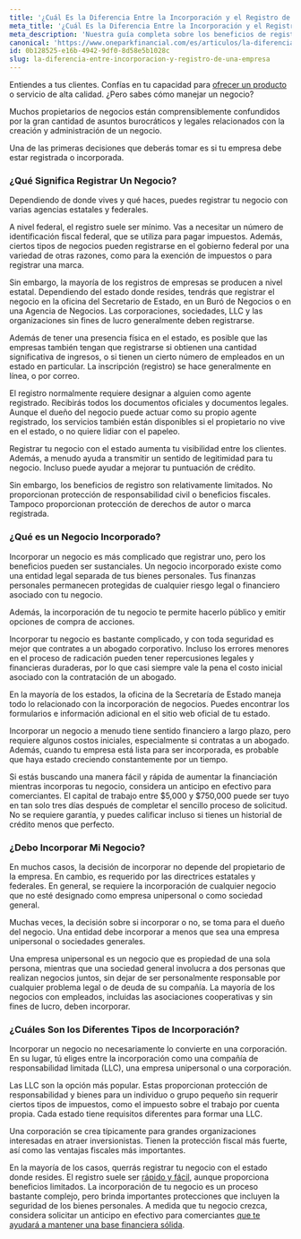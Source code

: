 ```yaml
---
title: '¿Cuál Es la Diferencia Entre la Incorporación y el Registro de una Empresa?'
meta_title: '¿Cuál Es la Diferencia Entre la Incorporación y el Registro de una Empresa?'
meta_description: 'Nuestra guía completa sobre los beneficios de registrarse e incorporarse te ayudará a establecer tu negocio por el camino del éxito.'
canonical: 'https://www.oneparkfinancial.com/es/articulos/la-diferencia-entre-incorporacion-y-registro-de-una-empresa'
id: 0b128525-e16b-4942-9df0-8d58e5b1028c
slug: la-diferencia-entre-incorporacion-y-registro-de-una-empresa
---
```

Entiendes a tus clientes. Confías en tu capacidad para [ofrecer un producto](https://www.oneparkfinancial.com/es/articulos/que-tipo-de-empresa-tiene) o servicio de alta calidad. ¿Pero sabes cómo manejar un negocio?

Muchos propietarios de negocios están comprensiblemente confundidos por la gran cantidad de asuntos burocráticos y legales relacionados con la creación y administración de un negocio.

Una de las primeras decisiones que deberás tomar es si tu empresa debe estar registrada o incorporada.    

### ¿Qué Significa Registrar Un Negocio?

Dependiendo de donde vives y qué haces, puedes registrar tu negocio con varias agencias estatales y federales. 

A nivel federal, el registro suele ser mínimo. Vas a necesitar un número de identificación fiscal federal, que se utiliza para pagar impuestos. Además, ciertos tipos de negocios pueden registrarse en el gobierno federal por una variedad de otras razones, como para la exención de impuestos o para registrar una marca.

Sin embargo, la mayoría de los registros de empresas se producen a nivel estatal. Dependiendo del estado donde resides, tendrás que registrar el negocio en la oficina del Secretario de Estado, en un Buró de Negocios o en una Agencia de Negocios. Las corporaciones, sociedades, LLC y las organizaciones sin fines de lucro generalmente deben registrarse.

Además de tener una presencia física en el estado, es posible que las empresas también tengan que  registrarse si obtienen una cantidad significativa de ingresos, o si tienen un cierto número de empleados en un estado en particular. La inscripción (registro) se hace generalmente en línea, o por correo. 

El registro normalmente requiere designar a alguien como agente registrado. Recibirás todos los documentos oficiales y documentos legales. Aunque el dueño del negocio puede actuar como su propio agente registrado, los servicios también están disponibles si el propietario no vive en el estado, o no quiere lidiar con el papeleo. 

Registrar tu negocio con el estado aumenta tu visibilidad entre los clientes. Además, a menudo ayuda a transmitir un sentido de legitimidad para tu negocio. Incluso puede ayudar a mejorar tu puntuación de crédito.

Sin embargo, los beneficios de registro son relativamente limitados. No proporcionan protección de responsabilidad civil o beneficios fiscales. Tampoco proporcionan protección de derechos de autor o marca registrada.   
### ¿Qué es un Negocio Incorporado?

Incorporar un negocio es más complicado que registrar uno, pero los beneficios pueden ser sustanciales. Un negocio incorporado existe como una entidad legal separada de tus bienes personales. Tus finanzas personales permanecen protegidas de cualquier riesgo legal o financiero asociado con tu negocio.

Además, la incorporación de tu negocio te permite hacerlo público y emitir opciones de compra de acciones.  

Incorporar tu negocio es bastante complicado, y con toda seguridad es mejor que contrates a un abogado corporativo. Incluso los errores menores en el proceso de radicación pueden tener repercusiones legales y financieras duraderas, por lo que casi siempre vale la pena el costo inicial asociado con la  contratación de un abogado. 

En la mayoría de los estados, la oficina de la Secretaría de Estado maneja todo lo relacionado con la incorporación de negocios. Puedes encontrar los formularios e información adicional en el sitio web oficial de tu estado.  

Incorporar un negocio a menudo tiene sentido financiero a largo plazo, pero requiere algunos costos iniciales, especialmente si contratas a un abogado. Además, cuando tu empresa está lista para ser incorporada, es probable que haya estado creciendo constantemente por un tiempo. 

Si estás buscando una manera fácil y rápida de aumentar la financiación mientras incorporas tu negocio, considera un anticipo en efectivo para comerciantes. El capital de trabajo entre $5,000 y $750,000 puede ser tuyo en tan solo tres días después de completar el sencillo proceso de solicitud. No se requiere garantía, y puedes calificar incluso si tienes un historial de crédito menos que perfecto. 

### ¿Debo Incorporar Mi Negocio?

En muchos casos, la decisión de incorporar no depende del propietario de la empresa. En cambio, es requerido por las directrices estatales y federales. En general, se requiere la incorporación de cualquier negocio que no esté designado como empresa unipersonal  o como sociedad general. 

Muchas veces, la decisión sobre si incorporar o no, se toma para el dueño del negocio. Una entidad debe incorporar a menos que sea una empresa unipersonal o sociedades generales.

Una empresa unipersonal es un negocio que es propiedad de una sola persona, mientras que una sociedad general involucra a dos personas que realizan negocios juntos, sin dejar de ser personalmente responsable por cualquier problema legal o de deuda de su compañía. La mayoría de los negocios con empleados, incluidas las asociaciones cooperativas y sin fines de lucro, deben incorporar. 

### ¿Cuáles Son los Diferentes Tipos de Incorporación?

Incorporar un negocio no necesariamente lo convierte en una corporación. En su lugar, tú eliges entre la incorporación como una compañía de responsabilidad limitada (LLC), una empresa unipersonal o una corporación. 

Las LLC son la opción más popular. Estas proporcionan protección de responsabilidad y bienes para un individuo o grupo pequeño sin requerir ciertos tipos de impuestos, como el impuesto sobre el trabajo por cuenta propia. Cada estado tiene requisitos diferentes para formar una LLC.  

Una corporación se crea típicamente para grandes organizaciones interesadas en atraer inversionistas. Tienen la protección fiscal más fuerte, así como las ventajas fiscales más importantes. 

En la mayoría de los casos, querrás registrar tu negocio con el estado donde resides. El registro suele ser [rápido y fácil](https://www.oneparkfinancial.com/es/), aunque proporciona beneficios limitados. La incorporación de tu negocio es un proceso bastante complejo, pero brinda importantes protecciones que incluyen la seguridad de los bienes personales. A medida que tu negocio crezca, considera solicitar un anticipo en efectivo para comerciantes [que te ayudará a mantener una base financiera sólida](https://www.oneparkfinancial.com/es/preaprob).
